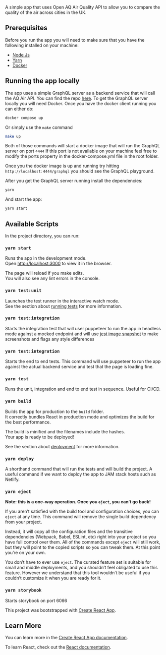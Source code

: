 A simple app that uses Open AQ Air Quality API to allow you to compare the quality of the air across cities in the UK.

## Prerequisites

Before you run the app you will need to make sure that you have the following installed on your machine:

* [Node Js](https://nodejs.org/en/)
* [Yarn](https://yarnpkg.com/)
* [Docker](https://www.docker.com/)

## Running the app locally


The app uses a simple GraphQL server as a backend service that will call the AQ Air API. You can find the repo [here](https://github.com/VelizarMihaylov/apollo-server-koa-starter). To get the GraphQL server locally you will need Docker. Once you have the docker client running you can either do:

```bash
docker compose up
```
Or simply use the `make` command

```bash
make up
```

Both of those commands will start a docker image that will run the GraphQL server on port `4444` If this port is not available on your machine feel free to modify the ports property in the  docker-compose.yml file in the root folder.

Once you the docker image is up and running try hitting `http://localhost:4444/graphql` you should see the GraphQL playground.

After you get the GraphQL server running install the dependencies:

```bash
yarn
```

And start the app:

```bash
yarn start
```

## Available Scripts

In the project directory, you can run:

### `yarn start`

Runs the app in the development mode.<br />
Open [http://localhost:3000](http://localhost:3000) to view it in the browser.

The page will reload if you make edits.<br />
You will also see any lint errors in the console.

### `yarn test:unit`

Launches the test runner in the interactive watch mode.<br />
See the section about [running tests](https://facebook.github.io/create-react-app/docs/running-tests) for more information.

### `yarn test:integration`

Starts the integration test that will user puppeteer to run the app in headless mode against a mocked endpoint and will use [jest image snapshot](https://github.com/americanexpress/jest-image-snapshot) to make screenshots and flags any style differences

### `yarn test:integration`

Starts the end to end tests. This command will use puppeteer to run the app against the actual backend service and test that the page is loading fine.

### `yarn test`

Runs the unit, integration and end to end test in sequence. Useful for CI/CD.


### `yarn build`

Builds the app for production to the `build` folder.<br />
It correctly bundles React in production mode and optimizes the build for the best performance.

The build is minified and the filenames include the hashes.<br />
Your app is ready to be deployed!

See the section about [deployment](https://facebook.github.io/create-react-app/docs/deployment) for more information.

### `yarn deploy`

A shorthand command that will run the tests and will build the project. A useful command if we want to deploy the app to JAM stack hosts such as Netlify.

### `yarn eject`

**Note: this is a one-way operation. Once you `eject`, you can’t go back!**

If you aren’t satisfied with the build tool and configuration choices, you can `eject` at any time. This command will remove the single build dependency from your project.

Instead, it will copy all the configuration files and the transitive dependencies (Webpack, Babel, ESLint, etc) right into your project so you have full control over them. All of the commands except `eject` will still work, but they will point to the copied scripts so you can tweak them. At this point you’re on your own.

You don’t have to ever use `eject`. The curated feature set is suitable for small and middle deployments, and you shouldn’t feel obligated to use this feature. However we understand that this tool wouldn’t be useful if you couldn’t customize it when you are ready for it.


### `yarn storybook`

Starts storybook on port 6066


This project was bootstrapped with [Create React App](https://github.com/facebook/create-react-app).

## Learn More

You can learn more in the [Create React App documentation](https://facebook.github.io/create-react-app/docs/getting-started).

To learn React, check out the [React documentation](https://reactjs.org/).
